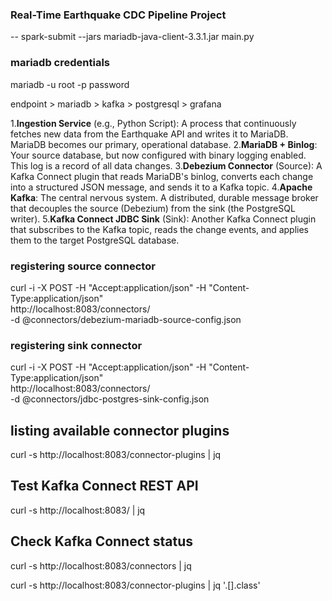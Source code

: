 ### Real-Time Earthquake CDC Pipeline Project

-- spark-submit --jars mariadb-java-client-3.3.1.jar main.py

### mariadb credentials
mariadb -u root -p 
password


endpoint > mariadb > kafka > postgresql > grafana

1.**Ingestion Service** (e.g., Python Script): A process that continuously fetches new data from the Earthquake API and writes it to MariaDB. MariaDB becomes our primary, operational database.
2.**MariaDB + Binlog**: Your source database, but now configured with binary logging enabled. This log is a record of all data changes.
3.**Debezium Connector** (Source): A Kafka Connect plugin that reads MariaDB's binlog, converts each change into a structured JSON message, and sends it to a Kafka topic.
4.**Apache Kafka**: The central nervous system. A distributed, durable message broker that decouples the source (Debezium) from the sink (the PostgreSQL writer).
5.**Kafka Connect JDBC Sink** (Sink): Another Kafka Connect plugin that subscribes to the Kafka topic, reads the change events, and applies them to the target PostgreSQL database.


### registering source connector
curl -i -X POST -H "Accept:application/json" -H  "Content-Type:application/json" \
http://localhost:8083/connectors/ \
-d @connectors/debezium-mariadb-source-config.json

### registering sink connector
curl -i -X POST -H "Accept:application/json" -H  "Content-Type:application/json" \
http://localhost:8083/connectors/ \
-d @connectors/jdbc-postgres-sink-config.json

## listing available connector plugins
curl -s http://localhost:8083/connector-plugins | jq

## Test Kafka Connect REST API
curl -s http://localhost:8083/ | jq

## Check Kafka Connect status
curl -s http://localhost:8083/connectors | jq

curl -s http://localhost:8083/connector-plugins | jq '.[].class'